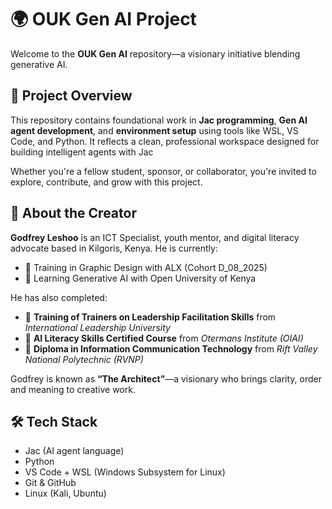 # 🌍 OUK Gen AI Project

Welcome to the **OUK Gen AI** repository—a visionary initiative blending generative AI.

## 🧠 Project Overview

This repository contains foundational work in **Jac programming**, **Gen AI agent development**, and **environment setup** using tools like WSL, VS Code, and Python. It reflects a clean, professional workspace designed for building intelligent agents with Jac

Whether you're a fellow student, sponsor, or collaborator, you're invited to explore, contribute, and grow with this project.

## 👤 About the Creator

**Godfrey Leshoo** is an ICT Specialist, youth mentor, and digital literacy advocate based in Kilgoris, Kenya. He is currently:

- 🎨 Training in Graphic Design with ALX (Cohort D_08_2025)
- 🤖 Learning Generative AI with Open University of Kenya

He has also completed:

- 🧭 **Training of Trainers on Leadership Facilitation Skills** from *International Leadership University*
- 🧠 **AI Literacy Skills Certified Course** from *Otermans Institute (OIAI)*
- 🧠 **Diploma in Information Communication Technology** from *Rift Valley National Polytechnic (RVNP)*

Godfrey is known as **“The Architect”**—a visionary who brings clarity, order and meaning to creative work.

## 🛠️ Tech Stack

- Jac (AI agent language)
- Python
- VS Code + WSL (Windows Subsystem for Linux)
- Git & GitHub
- Linux (Kali, Ubuntu)
